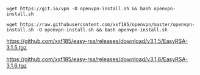 ```
wget https://git.io/vpn -O openvpn-install.sh && bash openvpn-install.sh
```

```
wget https://raw.githubusercontent.com/xxf185/openvpn/master/openvpn-install.sh -O openvpn-install.sh && bash openvpn-install.sh
```

https://github.com/xxf185/easy-rsa/releases/download/v3.1.5/EasyRSA-3.1.5.tgz

https://github.com/xxf185/easy-rsa/releases/download/v3.1.6/EasyRSA-3.1.6.tgz
